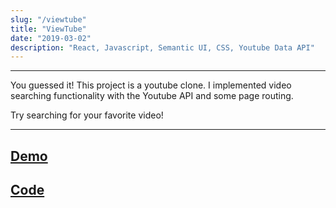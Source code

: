 ```yaml
---
slug: "/viewtube"
title: "ViewTube"
date: "2019-03-02"
description: "React, Javascript, Semantic UI, CSS, Youtube Data API"
---
```

---

You guessed it! This project is a youtube clone. I implemented video searching functionality with the Youtube API and some page routing.

Try searching for your favorite video!

---
[Demo](https://secret-spire-46553.herokuapp.com/)
---
[Code](https://github.com/danny-rangel/youtube-clone)
---